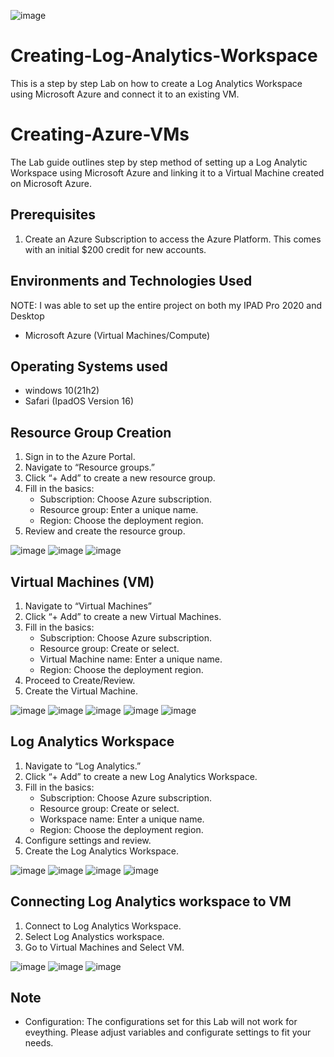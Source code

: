 ![image](https://github.com/Richan21/Creating-Log-Analytics-Workspace/assets/153684298/b78a0ab5-6cee-4395-b921-774100e3f8b9)

# Creating-Log-Analytics-Workspace
This is a step by step Lab on how to create a Log Analytics Workspace using Microsoft Azure and connect it to an existing VM.


<h1>Creating-Azure-VMs</h1>
The Lab guide outlines step by step method of setting up a Log Analytic Workspace using Microsoft Azure and linking it to a Virtual Machine created on Microsoft Azure.<br />


## Prerequisites
1. Create an Azure Subscription to access the Azure Platform. This comes with an initial $200 credit for new accounts.

<h2>Environments and Technologies Used</h2>
NOTE: I was able to set up the entire project on both my IPAD Pro 2020 and Desktop

- Microsoft Azure (Virtual Machines/Compute)

<h2>Operating Systems used</h2>

- windows 10(21h2)
- Safari (IpadOS Version 16)

## Resource Group Creation
1. Sign in to the Azure Portal.
2. Navigate to “Resource groups.”
3. Click “+ Add” to create a new resource group.
4. Fill in the basics:
   - Subscription: Choose Azure subscription.
   - Resource group: Enter a unique name.
   - Region: Choose the deployment region.
5. Review and create the resource group.

![image](https://github.com/Richan21/How-to-Implement-a-SOC-in-AZURE/assets/153684298/793d928e-f636-43bc-8f46-b61191a2fe94)
![image](https://github.com/Richan21/How-to-Implement-a-SOC-in-AZURE/assets/153684298/8208fb19-952d-4345-bc71-26c79d74b0b7)
![image](https://github.com/Richan21/How-to-Implement-a-SOC-in-AZURE/assets/153684298/0fd5d018-52c9-45fa-91b1-4dd2d4c805d7)

## Virtual Machines (VM)
1. Navigate to “Virtual Machines”
2. Click “+ Add” to create a new Virtual Machines.
3. Fill in the basics:
   - Subscription: Choose Azure subscription.
   - Resource group: Create or select.
   - Virtual Machine name: Enter a unique name.
   - Region: Choose the deployment region.
4. Proceed to Create/Review.
6. Create the Virtual Machine.

![image](https://github.com/Richan21/How-to-Implement-a-SOC-in-AZURE/assets/153684298/3a2baf83-9253-4cda-810c-638bb234791c)
![image](https://github.com/Richan21/How-to-Implement-a-SOC-in-AZURE/assets/153684298/6f0ceddc-a6a9-4575-b856-4761ed5a5ea0)
![image](https://github.com/Richan21/How-to-Implement-a-SOC-in-AZURE/assets/153684298/86d47af9-28ed-4f5e-8a35-af6967915736)
![image](https://github.com/Richan21/How-to-Implement-a-SOC-in-AZURE/assets/153684298/d023c5c1-b66f-4317-ba99-851b2891776f)
![image](https://github.com/Richan21/How-to-Implement-a-SOC-in-AZURE/assets/153684298/726c6b5a-c4dc-4e49-ab78-d130428e5d8c)

## Log Analytics Workspace
1. Navigate to “Log Analytics.”
2. Click “+ Add” to create a new Log Analytics Workspace.
3. Fill in the basics:
   - Subscription: Choose Azure subscription.
   - Resource group: Create or select.
   - Workspace name: Enter a unique name.
   - Region: Choose the deployment region.
4. Configure settings and review.
5. Create the Log Analytics Workspace.

![image](https://github.com/Richan21/How-to-Implement-a-SOC-in-AZURE/assets/153684298/c7540f6b-20c0-45fa-8173-7dbea2264f6e)
![image](https://github.com/Richan21/How-to-Implement-a-SOC-in-AZURE/assets/153684298/79f3c74f-d429-4984-a217-1bee30d4b40e)
![image](https://github.com/Richan21/How-to-Implement-a-SOC-in-AZURE/assets/153684298/3c5caa4d-756c-42b4-b83c-d0e250b4ded2)
![image](https://github.com/Richan21/How-to-Implement-a-SOC-in-AZURE/assets/153684298/6e3d026b-6ade-4935-9648-6195e183a51f)

## Connecting Log Analytics workspace to VM
1. Connect to Log Analytics Workspace.
2. Select Log Analystics workspace.
3. Go to Virtual Machines and Select VM.

![image](https://github.com/Richan21/How-to-Implement-a-SOC-in-AZURE/assets/153684298/e67c4b3f-c8dd-47e9-9459-4f0091bae3bb)
![image](https://github.com/Richan21/How-to-Implement-a-SOC-in-AZURE/assets/153684298/77e80804-32f2-456b-9b81-01b87103f855)
![image](https://github.com/Richan21/How-to-Implement-a-SOC-in-AZURE/assets/153684298/d59abb5a-2210-4454-b5b4-6d82bd753ae2)


## Note
- Configuration: The configurations set for this Lab will not work for eveything. Please adjust variables and configurate settings to fit your needs.
  
